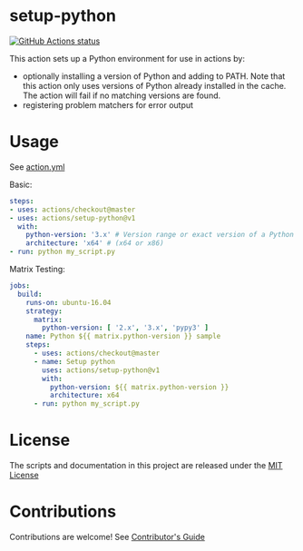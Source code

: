 # setup-python

<p align="left">
  <a href="https://github.com/actions/setup-python"><img alt="GitHub Actions status" src="https://github.com/actions/setup-python/workflows/Main%20workflow/badge.svg"></a>
</p>

This action sets up a Python environment for use in actions by:

- optionally installing a version of Python and adding to PATH. Note that this action only uses versions of Python already installed in the cache. The action will fail if no matching versions are found.
- registering problem matchers for error output

# Usage

See [action.yml](action.yml)

Basic:
```yaml
steps:
- uses: actions/checkout@master
- uses: actions/setup-python@v1
  with:
    python-version: '3.x' # Version range or exact version of a Python version to use, using semvers version range syntax.
    architecture: 'x64' # (x64 or x86)
- run: python my_script.py
```

Matrix Testing:
```yaml
jobs:
  build:
    runs-on: ubuntu-16.04
    strategy:
      matrix:
        python-version: [ '2.x', '3.x', 'pypy3' ]
    name: Python ${{ matrix.python-version }} sample
    steps:
      - uses: actions/checkout@master
      - name: Setup python
        uses: actions/setup-python@v1
        with:
          python-version: ${{ matrix.python-version }}
          architecture: x64
      - run: python my_script.py
```

# License

The scripts and documentation in this project are released under the [MIT License](LICENSE)

# Contributions

Contributions are welcome!  See [Contributor's Guide](docs/contributors.md)

